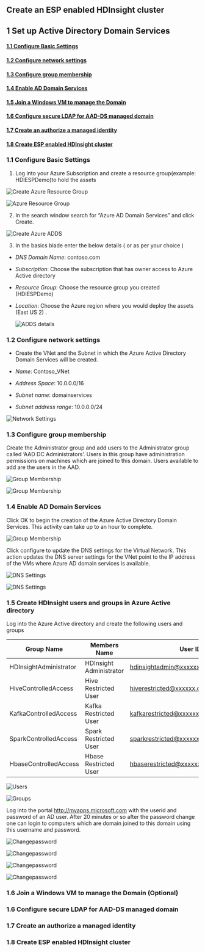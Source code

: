 ## Create an ESP enabled HDInsight cluster

## 1 Set up Active Directory Domain Services 

#### [1.1 Configure Basic Settings](#11-configure-basic-settings)
#### [1.2 Configure network settings](#12-configure-network-settings-1)
#### [1.3 Configure group membership](#13-configure-group-membership)
#### [1.4 Enable AD Domain Services](#14-enable-ad-domain-services)
#### [1.5 Join a Windows VM to manage the Domain](#15-join-a-windows-vm-to-manage-the-domain-optional) 
#### [1.6 Configure secure LDAP for AAD-DS managed domain](#16-configure-secure-ldap-for-aad-ds-managed-domain) 
#### [1.7 Create an authorize a managed identity](#17-create-an-authorize-a-managed-identity) 
#### [1.8 Create ESP enabled HDInsight cluster](#18-create-esp-enabled-hdinsight-cluster) 
 


### 1.1 Configure Basic Settings
1. Log into your Azure Subscription and create a resource group(example: HDIESPDemo)to hold the assets

![Create Azure Resource Group](https://github.com/arnabganguly/HDInsightESPLab/blob/master/images/Picture0.png)





![Azure Resource Group](https://github.com/arnabganguly/HDInsightESPLab/blob/master/images/Picture2.png)



2. In the search window search for “Azure AD Domain Services” and click Create.  

![Create Azure ADDS](https://github.com/arnabganguly/HDInsightESPLab/blob/master/images/Picture3.png)




 3. In the basics blade enter the below details ( or as per your choice )
 - *DNS Domain Name*: contoso.com
 - *Subscription*: Choose the subscription that has   owner access to Azure Active directory
 - *Resource Group*: Choose the resource group you created (HDIESPDemo)
 - *Location*: Choose the Azure region where you would deploy the assets (East US 2) . 
   
     
     ![ADDS details](https://github.com/arnabganguly/HDInsightESPLab/blob/master/images/Picture4.png)

### 1.2 Configure network settings
 - Create the VNet and the Subnet in which the Azure Active Directory Domain Services will be created.  
 - *Name*: Contoso_VNet 

 - *Address Space*: 10.0.0.0/16
 - *Subnet name*: domainservices
 - *Subnet address range*: 10.0.0.0/24

  
  ![Network Settings](https://github.com/arnabganguly/HDInsightESPLab/blob/master/images/Picture5.png)
 
### 1.3 Configure group membership
Create the Administrator group and add users to the Administrator group called ‘AAD DC Administrators’. Users in this group have administration permissions on machines which are joined to this domain.  Users available to add are the users in the AAD.

![Group Membership](https://github.com/arnabganguly/HDInsightESPLab/blob/master/images/Picture6.png)
  
  ![Group Membership](https://github.com/arnabganguly/HDInsightESPLab/blob/master/images/Picture7.png)
 
### 1.4 Enable AD Domain Services

Click OK to begin the creation of the Azure Active Directory Domain Services. This activity can take up to an hour to complete.
  
  ![Group Membership](https://github.com/arnabganguly/HDInsightESPLab/blob/master/images/Picture8.png)
  
Click configure to update the DNS settings for the Virtual Network. This action updates the DNS server settings for the VNet  point to the IP address of the VMs where Azure AD domain services is available.

![DNS Settings](https://github.com/arnabganguly/HDInsightESPLab/blob/master/images/Picture9.png)

![DNS Settings](https://github.com/arnabganguly/HDInsightESPLab/blob/master/images/Picture10.png)   

### 1.5 Create HDInsight users and groups in Azure Active directory
Log into the Azure Active directory and create the following users and groups


| Group Name             | Members Name            | User ID                                |
|------------------------|-------------------------|----------------------------------------|
| HDInsightAdministrator | HDInsight Administrator | hdinsightadmin@xxxxxx.onmicrosoft.com  |
| HiveControlledAccess   | Hive Restricted User    | hiverestricted@xxxxxx.onmicrosoft.com  |
| KafkaControlledAccess  | Kafka Restricted User   | kafkarestricted@xxxxxx.onmicrosoft.com |
| SparkControlledAccess  | Spark Restricted User   | sparkrestricted@xxxxxx.onmicrosoft.com |
| HbaseControlledAccess  | Hbase Restricted User   | hbaserestricted@xxxxxx.onmicrosoft.com |
    
   ![Users](https://github.com/arnabganguly/HDInsightESPLab/blob/master/images/Picture34.png) 
      
   ![Groups](https://github.com/arnabganguly/HDInsightESPLab/blob/master/images/Picture35.png)
  
Log into the portal http://myapps.microsoft.com with the userid and password of an AD user. After 20 minutes or so after the password change one can login to computers which are domain joined to this domain using this username and password.

![Changepassword](https://github.com/arnabganguly/HDInsightESPLab/blob/master/images/Picture11_1.png)
  
  ![Changepassword](https://github.com/arnabganguly/HDInsightESPLab/blob/master/images/Picture12.png)   
      
      
![Changepassword](https://github.com/arnabganguly/HDInsightESPLab/blob/master/images/Picture13.png)    
  
  ![Changepassword](https://github.com/arnabganguly/HDInsightESPLab/blob/master/images/Picture14.png)


### 1.6 Join a Windows VM to manage the Domain (Optional)


 
### 1.6 Configure secure LDAP for AAD-DS managed domain


 
### 1.7 Create an authorize a managed identity



### 1.8 Create ESP enabled HDInsight cluster
<!--stackedit_data:
eyJoaXN0b3J5IjpbMzk2MTcwMDM3LDcwODIwNDA3NiwtMTA0MD
QwODY0NiwtMTU5ODM0MzQzMSwxNDA5OTAyODAwLDE1NjYxOTU5
NCwxOTIxNTM1NDQzLC0xMDYzMzg3NDgwLDEwNjU1NjA3NTksLT
E3OTQwMTM5MDMsMTc1MTYzMjM1NSwtODQxNjIwNTgxLDE5NTI5
NDQ5NjMsNTg3NTE0MzNdfQ==
-->